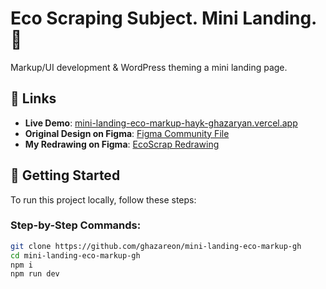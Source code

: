 # Eco Scraping Subject. Mini Landing. 🌿

Markup/UI development & WordPress theming a mini landing page.

## 🔗 Links

- **Live Demo**: [mini-landing-eco-markup-hayk-ghazaryan.vercel.app](https://mini-landing-eco-markup-hayk-ghazaryan.vercel.app)
- **Original Design on Figma**: [Figma Community File](https://www.figma.com/community/file/1389629989849546603)
- **My Redrawing on Figma**: [EcoScrap Redrawing](https://www.figma.com/design/mJ7xPQ2AYHf5x7xCjONzo2/ecoscrap-redrawing?node-id=0-1&t=1JpgPyhYlTTfVGuN-1)

## 🚀 Getting Started

To run this project locally, follow these steps:

### Step-by-Step Commands:

```bash
git clone https://github.com/ghazareon/mini-landing-eco-markup-gh
cd mini-landing-eco-markup-gh
npm i
npm run dev
```
